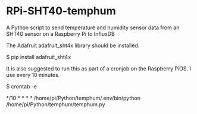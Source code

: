 # RPi-SHT40-temphum
A Python script to send temperature and humidity sensor data from an SHT40 sensor on a Raspberry Pi to InfluxDB

The Adafruit adafruit_sht4x library should be installed.

$ pip install adafruit_sht4x

It is also suggested to run this as part of a cronjob on the Raspberry PiOS.  I use every 10 minutes.

$ crontab -e

*/10 * * * * /home/pi/Python/temphum/.env/bin/python /home/pi/Python/temphum/temphum.py
